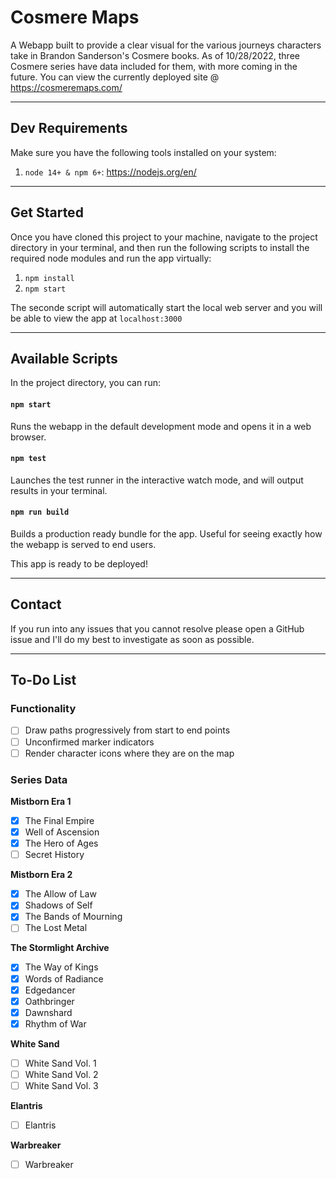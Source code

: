 # Cosmere Maps

A Webapp built to provide a clear visual for the various journeys characters take in Brandon Sanderson's Cosmere books. As of 10/28/2022, three Cosmere series have data included for them, with more coming in the future. You can view the currently deployed site @ https://cosmeremaps.com/

---

## Dev Requirements

Make sure you have the following tools installed on your system:

1. `node 14+ & npm 6+`: https://nodejs.org/en/

---

## Get Started

Once you have cloned this project to your machine, navigate to the project directory in your terminal, and then run the following scripts to install the required node modules and run the app virtually:

1. `npm install`
2. `npm start`

The seconde script will automatically start the local web server and you will be able to view the app at `localhost:3000`

---

## Available Scripts

In the project directory, you can run:

#### `npm start`

Runs the webapp in the default development mode and opens it in a web browser.

#### `npm test`

Launches the test runner in the interactive watch mode, and will output results in your terminal.

#### `npm run build`

Builds a production ready bundle for the app. Useful for seeing exactly how the webapp is served to end users.

This app is ready to be deployed!

---

## Contact

If you run into any issues that you cannot resolve please open a GitHub issue and I'll do my best to investigate as soon as possible. 

---

## To-Do List

### Functionality
- [ ] Draw paths progressively from start to end points
- [ ] Unconfirmed marker indicators
- [ ] Render character icons where they are on the map

### Series Data

**Mistborn Era 1**
- [x] The Final Empire
- [x] Well of Ascension
- [x] The Hero of Ages
- [ ] Secret History

**Mistborn Era 2**
- [x] The Allow of Law
- [x] Shadows of Self
- [x] The Bands of Mourning
- [ ] The Lost Metal

**The Stormlight Archive**
- [x] The Way of Kings
- [x] Words of Radiance
- [x] Edgedancer
- [x] Oathbringer
- [x] Dawnshard
- [x] Rhythm of War

**White Sand**
- [ ] White Sand Vol. 1
- [ ] White Sand Vol. 2
- [ ] White Sand Vol. 3

**Elantris**
- [ ] Elantris

**Warbreaker**
- [ ] Warbreaker
